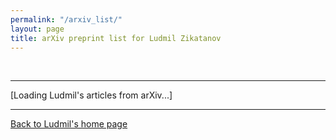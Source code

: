 ```yaml
---
permalink: "/arxiv_list/"
layout: page
title: arXiv preprint list for Ludmil Zikatanov
---
```

<p>&nbsp;</p>
<hr/>
<p></p>

<script type="text/javascript">
var arxiv_authorid="https://arxiv.org/a/0000-0002-5189-4230";
var arxiv_format="arxiv";
var arxiv_max_entries=0;    //show all articles
var arxiv_includeSummary=0; //[0/1] [don't/do] show abstracts 
</script>
<script type="text/javascript"
	src="http://arxiv.org/js/myarticles.js"></script>
<div id="arxivfeed">[Loading Ludmil's articles from  arXiv...]</div>
<hr/>
<div>
<p>
<a href="http://ludmil02.github.io/">Back to Ludmil's home page</a>
</p>
</div>
